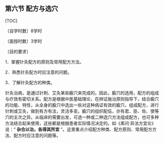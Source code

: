 ## 第六节  配方与选穴

[TOC]

〔自学时数〕8学时

〔面授时数〕3学时

〔目的要求〕

1．掌握针灸配方的原则及常用配方方法。

2．熟悉针灸配方时应注意的问题。

3．了解针灸配方的种类。

针灸治病，是通过针刺、艾灸某些腧穴来完成的。因此，腧穴的选用，配方的组成与疗效有密切关系。配方是根据中医基础理论，在辨证施治原则指导下，结合腧穴的功能、特性，从全身的腧穴中选出一些对这种病证有效的腧穴，组成配方，进行针刺或艾灸，做到有方有法，灵活多变。腧穴的组织配伍，亦有君、臣、佐、使等穴的主次之异。从临床的需要出发，可选一种或二种选穴方法组成配方，也可多种方法结合起来使用，这些都是根据患者实际情况决定的。如《素问·异法方宜论》说：“ **杂合以治，各得其所宜** ”。这里重点介绍配方种类、配方原则、常用配方方法、配方时应注意的问题等。
